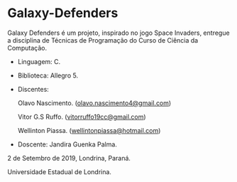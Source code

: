 # Galaxy-Defenders

Galaxy Defenders é um projeto, inspirado no jogo Space Invaders, entregue a disciplina de Técnicas de Programação do Curso de Ciência da Computação.


- Linguagem: C.

- Biblioteca: Allegro 5.

- Discentes:

    Olavo Nascimento.
   (olavo.nascimento4@gmail.com)
    
    Vitor G.S Ruffo.
   (vitorruffo19cc@gmail.com) 
   
   Wellinton Piassa.
   (wellintonpiassa@hotmail.com)
                
                 
- Doscente: Jandira Guenka Palma.


2 de Setembro de 2019, Londrina, Paraná.

Universidade Estadual de Londrina.
